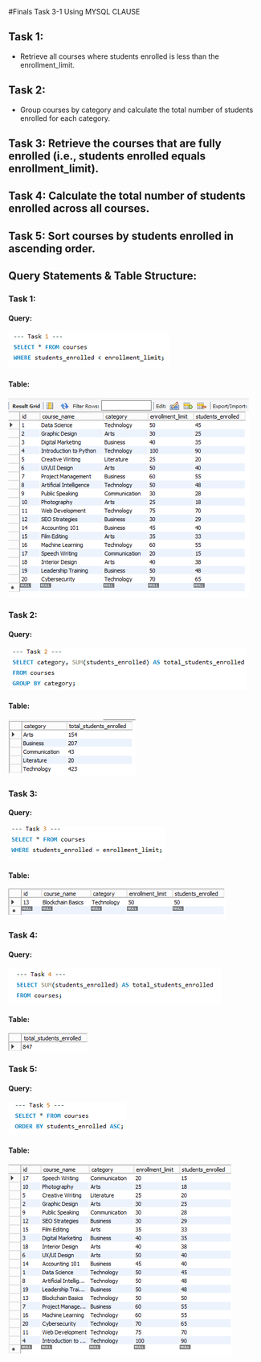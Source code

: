#Finals Task 3-1 Using MYSQL CLAUSE

## Task 1:
- Retrieve all courses where students enrolled is less than the enrollment_limit.
## Task 2:
- Group courses by category and calculate the total number of students enrolled for each category.

## Task 3: Retrieve the courses that are fully enrolled (i.e., students enrolled equals enrollment_limit).

## Task 4: Calculate the total number of students enrolled across all courses.

## Task 5: Sort courses by students enrolled in ascending order.

## Query Statements & Table Structure:
### Task 1:
#### Query:
![screenshot](Images/task1.PNG)
#### Table:
![screenshot](Images/task1_tbl.PNG)
### Task 2:
#### Query:
![screenshot](Images/task2.PNG)
#### Table:
![screenshot](Images/task2_tbl.PNG)
### Task 3:
#### Query:
![screenshot](Images/task3.PNG)
#### Table:
![screenshot](Images/task3_tbl.PNG)
### Task 4:
#### Query:
![screenshot](Images/task4.PNG)
#### Table:
![screenshot](Images/task4_tbl.PNG)
### Task 5:
#### Query:
![screenshot](Images/task5.PNG)
#### Table:
![screenshot](Images/task5_tbl.PNG)
